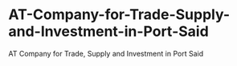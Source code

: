 # AT-Company-for-Trade-Supply-and-Investment-in-Port-Said
AT Company for Trade, Supply and Investment in Port Said
